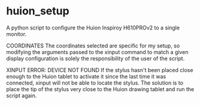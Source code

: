 # huion_setup
A python script to configure the Huion Inspiroy H610PROv2 to a single monitor.

COORDINATES
The coordinates selected are specific for my setup, so modifying the arguments
passed to the xinput command to match a given display configuration is solely 
the responsibility of the user of the script.

XINPUT ERROR: DEVICE NOT FOUND
If the stylus hasn't been placed close enough to the Huion tablet to activate
it since the last time it was connected, xinput will not be able to locate the
stylus.  The solution is to place the tip of the stylus very close to the
Huion drawing tablet and run the script again.
